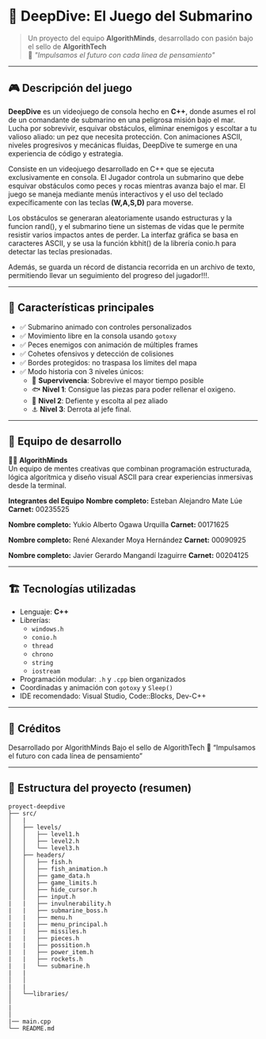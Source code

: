 # 🌊 DeepDive: El Juego del Submarino

> Un proyecto del equipo **AlgorithMinds**, desarrollado con pasión bajo el sello de **AlgorithTech**  
> 🧠 *"Impulsamos el futuro con cada línea de pensamiento"*

---

## 🎮 Descripción del juego

**DeepDive** es un videojuego de consola hecho en **C++**, donde asumes el rol de un comandante de submarino en una peligrosa misión bajo el mar.  
Lucha por sobrevivir, esquivar obstáculos, eliminar enemigos y escoltar a tu valioso aliado: un pez que necesita protección.
Con animaciones ASCII, niveles progresivos y mecánicas fluidas, DeepDive te sumerge en una experiencia de código y estrategia.

Consiste en un videojuego desarrollado en C++ que se ejecuta exclusivamente en consola. El Jugador controla un submarino que debe esquivar obstáculos como peces y rocas mientras avanza bajo el mar. El juego se maneja mediante menús interactivos y el uso del teclado expecíficamente con las teclas **(W,A,S,D)** para moverse.

Los obstáculos se generaran aleatoriamente usando estructuras y la funcion rand(), y el submarino tiene un sistemas de vidas que le permite resistir varios impactos antes de perder. La interfaz gráfica se basa en caracteres ASCII, y se usa la función kbhit() de la librería conio.h para detectar las teclas presionadas.

Además, se guarda un récord de distancia recorrida en un archivo de texto, permitiendo llevar un seguimiento del progreso del jugador!!!.

---

## 🚀 Características principales

- ✅ Submarino animado con controles personalizados
- ✅ Movimiento libre en la consola usando `gotoxy`
- ✅ Peces enemigos con animación de múltiples frames
- ✅ Cohetes ofensivos y detección de colisiones
- ✅ Bordes protegidos: no traspasa los límites del mapa
- ✅ Modo historia con 3 niveles únicos:
  - 🧱 **Supervivencia**: Sobrevive el mayor tiempo posible
  - 🐟 **Nivel 1**: Consigue las piezas para poder rellenar el oxigeno.
  - 🔱 **Nivel 2**: Defiente y escolta al pez aliado
  - ⚓ **Nivel 3**: Derrota al jefe final.

---

## 🧠 Equipo de desarrollo

👨‍💻 **AlgorithMinds**  
Un equipo de mentes creativas que combinan programación estructurada, lógica algorítmica y diseño visual ASCII para crear experiencias inmersivas desde la terminal.

**Integrantes del Equipo**
**Nombre completo:** Esteban Alejandro Mate Lúe **Carnet:** 00235525

**Nombre completo:** Yukio Alberto Ogawa Urquilla **Carnet:** 00171625

**Nombre completo:** René Alexander Moya Hernández **Carnet:** 00090925

**Nombre completo:** Javier Gerardo Mangandí Izaguirre **Carnet:** 00204125

---

## 🏗️ Tecnologías utilizadas

- Lenguaje: **C++**
- Librerías:
  - `windows.h`
  - `conio.h`
  - `thread`
  - `chrono`
  - `string`
  - `iostream`
- Programación modular: `.h` y `.cpp` bien organizados
- Coordinadas y animación con `gotoxy` y `Sleep()`
- IDE recomendado: Visual Studio, Code::Blocks, Dev-C++

---

## 🤝 Créditos
Desarrollado por AlgorithMinds
Bajo el sello de AlgorithTech
🧠 “Impulsamos el futuro con cada línea de pensamiento”

---

## 📂 Estructura del proyecto (resumen)

```plaintext
proyect-deepdive
├── src/
│   |
│   ├── levels/
│   │   ├── level1.h
│   │   ├── level2.h
│   │   └── level3.h
│   ├── headers/
│   │   ├── fish.h
│   │   ├── fish_animation.h
│   │   ├── game_data.h
│   │   ├── game_limits.h
│   │   ├── hide_cursor.h
│   │   ├── input.h
|   |   ├── invulnerability.h
|   |   ├── submarine_boss.h
|   |   ├── menu.h
|   |   ├── menu_principal.h
|   |   ├── missiles.h
|   |   ├── pieces.h
|   |   ├── possition.h
|   |   ├── power_item.h
|   |   ├── rockets.h
|   |   └── submarine.h
|   |
│   │   
|   |     
│   └──libraries/
│      
|
│  
|── main.cpp
└── README.md

